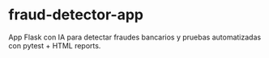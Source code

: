 # fraud-detector-app
App Flask con IA para detectar fraudes bancarios y pruebas automatizadas con pytest + HTML reports.
